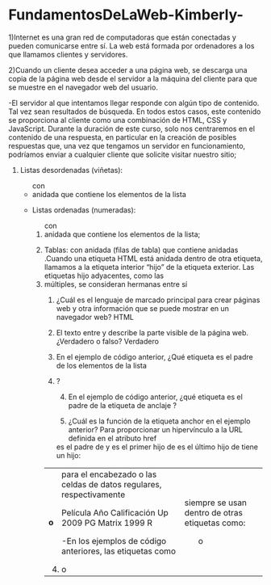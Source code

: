 # FundamentosDeLaWeb-Kimberly-

 <!--Respuestas-->

 1)Internet es una gran red de computadoras que están conectadas y pueden comunicarse entre sí. La web está formada por ordenadores a los que llamamos clientes y servidores.

 2)Cuando un cliente desea acceder a una página web, se descarga una copia de la página web desde el servidor a la máquina del cliente para que se muestre en el navegador web del usuario.

-El servidor al que intentamos llegar responde con algún tipo de contenido. Tal vez sean resultados de búsqueda. En todos estos casos, este contenido se proporciona al cliente como una combinación de HTML, CSS y JavaScript.
Durante la duración de este curso, solo nos centraremos en el contenido de una respuesta, en particular en la creación de posibles respuestas que, una vez que tengamos un servidor en funcionamiento, podríamos enviar a cualquier cliente que solicite visitar nuestro sitio;


<!--listas-->

1) Listas desordenadas (viñetas): <ul> con <li> anidada que contiene los elementos de la lista

2) Listas ordenadas (numeradas): <ol> con <li> anidada que contiene los elementos de la lista;


1) Tablas: <table> con <tr>anidada (filas de tabla) que contiene anidadas <th> o <td> para el encabezado o las celdas de datos regulares, respectivamente


Película	Año	    Calificación
Up	       2009	        PG
Matrix	   1999        	R


<!--en general-->

-En los ejemplos de código anteriores, las etiquetas como <li> o <td> siempre se usan dentro de otras etiquetas como:

<ul>o <tr>.Cuando una etiqueta HTML está anidada dentro de otra etiqueta, llamamos a la etiqueta interior “hijo” de la etiqueta exterior. Las etiquetas hijo adyacentes, como las <li> múltiples, se consideran hermanas entre sí


<!--preguntas y Respuestas-->

1. ¿Cuál es el lenguaje de marcado principal para crear páginas web y otra información que se puede mostrar en un navegador web?
HTML

2. El texto entre <body> y </body> describe la parte visible de la página web. ¿Verdadero o falso?
Verdadero

3. En el ejemplo de código anterior, ¿Qué etiqueta es el padre de los elementos de la lista <li>?
<ul>

4. En el ejemplo de código anterior, ¿qué etiqueta es el padre de la etiqueta de anclaje <a>?
<p>

5. ¿Cuál es la función de la etiqueta anchor <a> en el ejemplo anterior?
Para proporcionar un hipervínculo a la URL definida en el atributo href


<!--Pcs-->

<html> es el padre de <head> y <body>
<head> es el primer hijo de <html>
<body> es el último hijo de <html>
<head> tiene un hijo: <title>
<body> tiene dos hijos: <h1> y <p>"
<h1> , <p> , <head> y <body>  son hermanos.


<!--  -->